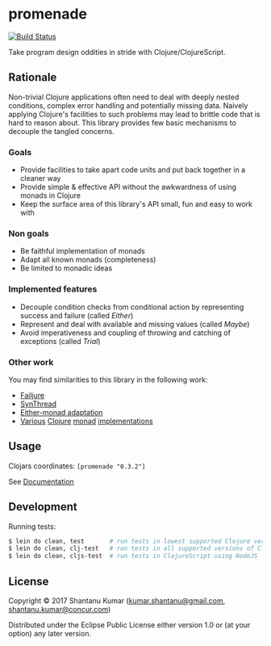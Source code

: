 # promenade

[![Build Status](https://travis-ci.org/kumarshantanu/promenade.svg)](https://travis-ci.org/kumarshantanu/promenade)

Take program design oddities in stride with Clojure/ClojureScript.

## Rationale

Non-trivial Clojure applications often need to deal with deeply nested conditions, complex error handling and
potentially missing data. Naively applying Clojure's facilities to such problems may lead to brittle code that
is hard to reason about. This library provides few basic mechanisms to decouple the tangled concerns.

### Goals

- Provide facilities to take apart code units and put back together in a cleaner way
- Provide simple & effective API without the awkwardness of using monads in Clojure
- Keep the surface area of this library's API small, fun and easy to work with

### Non goals

- Be faithful implementation of monads
- Adapt all known monads (completeness)
- Be limited to monadic ideas

### Implemented features

- Decouple condition checks from conditional action by representing success and failure (called _Either_)
- Represent and deal with available and missing values (called _Maybe_)
- Avoid imperativeness and coupling of throwing and catching of exceptions (called _Trial_)

### Other work

You may find similarities to this library in the following work:

- [Failjure](https://github.com/adambard/failjure)
- [SynThread](https://github.com/LonoCloud/synthread)
- [Either-monad adaptation](https://youtu.be/3y7xzH8jB8A?t=1390)
- [Various](https://github.com/funcool/cats) [Clojure](https://github.com/clojure/algo.monads) [monad](http://fluokitten.uncomplicate.org/) [implementations](https://github.com/blancas/morph)

## Usage

Clojars coordinates: `[promenade "0.3.2"]`

See [Documentation](doc/intro.md)

## Development

Running tests:

```bash
$ lein do clean, test       # run tests in lowest supported Clojure version
$ lein do clean, clj-test   # run tests in all supported versions of Clojure
$ lein do clean, cljs-test  # run tests in ClojureScript using NodeJS
```

## License

Copyright © 2017 Shantanu Kumar (kumar.shantanu@gmail.com, shantanu.kumar@concur.com)

Distributed under the Eclipse Public License either version 1.0 or (at
your option) any later version.
